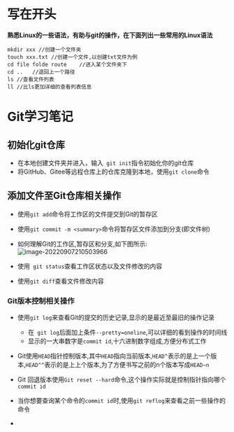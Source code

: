 # 写在开头

**熟悉Linux的一些语法，有助与git的操作，在下面列出一些常用的Linux语法**

```
mkdir xxx //创建一个文件夹
touch xxx.txt //创建一个文件,以创建txt文件为例
cd file folde route    //进入某个文件夹下
cd ..   //退回上一个路径
ls //查看文件列表
ll //比ls更加详细的查看列表信息
```

# Git学习笔记

## 初始化git仓库

- 在本地创建文件夹并进入，输入` git init`指令初始化你的git仓库
- 将GitHub、Gitee等远程仓库上的仓库克隆到本地，使用`git clone`命令

## 添加文件至Git仓库相关操作

- 使用`git add`命令将工作区的文件提交到Git的暂存区
- 使用`git commit -m <summary>`命令将暂存区文件添加到分支(即文件树)
- 如何理解Git的工作区,暂存区和分支,如下图所示:![image-20220907210503966](D:\GitHub\study\git学习\image-20220907210503966.png)

- 使用` git status`查看工作区状态以及文件修改的内容

- 使用`git diff`查看文件修改内容

### Git版本控制相关操作

- 使用`git log`来查看Git的提交的历史记录,显示的是最近至最旧的操作记录
  - 在` git log`后面加上条件`--pretty=oneline`,可以详细的看到操作的时间线
  - 显示的一大串数字是`commit id`,十六进制数字组成,方便分布式工作

- Git使用`HEAD`指针控制版本,其中`HEAD`指向当前版本,`HEAD^`表示的是上一个版本,`HEAD^^`表示的是上上个版本,为了方便书写之前的n个版本写成`HEAD~n`
- Git 回退版本使用`Git reset --hard`命令,这个操作实际就是控制指针指向哪个`commit id`
- 当你想要查询某个命令的`commit id`时,使用`git reflog`来查看之前一些操作的命令
- 